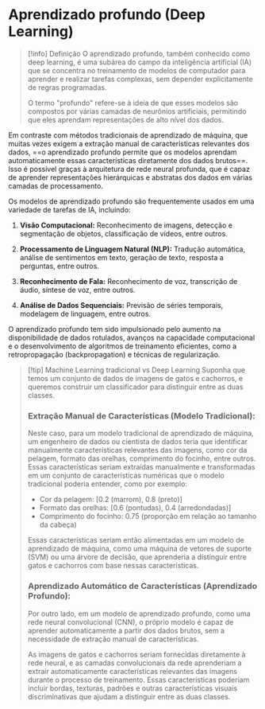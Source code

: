 # Aprendizado profundo (Deep Learning)

> [!info] Definição
> O aprendizado profundo, também conhecido como deep learning, é uma subárea do campo da inteligência artificial (IA) que se concentra no treinamento de modelos de computador para aprender e realizar tarefas complexas, sem depender explicitamente de regras programadas. 
> 
> O termo "profundo" refere-se à ideia de que esses modelos são compostos por várias camadas de neurônios artificiais, permitindo que eles aprendam representações de alto nível dos dados.

Em contraste com métodos tradicionais de aprendizado de máquina, que muitas vezes exigem a extração manual de características relevantes dos dados, ==o aprendizado profundo permite que os modelos aprendam automaticamente essas características diretamente dos dados brutos==. Isso é possível graças à arquitetura de rede neural profunda, que é capaz de aprender representações hierárquicas e abstratas dos dados em várias camadas de processamento.

Os modelos de aprendizado profundo são frequentemente usados em uma variedade de tarefas de IA, incluindo:

1. **Visão Computacional:** Reconhecimento de imagens, detecção e segmentação de objetos, classificação de vídeos, entre outros.
    
2. **Processamento de Linguagem Natural (NLP):** Tradução automática, análise de sentimentos em texto, geração de texto, resposta a perguntas, entre outros.
    
3. **Reconhecimento de Fala:** Reconhecimento de voz, transcrição de áudio, síntese de voz, entre outros.
    
4. **Análise de Dados Sequenciais:** Previsão de séries temporais, modelagem de linguagem, entre outros.
    

O aprendizado profundo tem sido impulsionado pelo aumento na disponibilidade de dados rotulados, avanços na capacidade computacional e o desenvolvimento de algoritmos de treinamento eficientes, como a retropropagação (backpropagation) e técnicas de regularização.

> [!tip] Machine Learning tradicional vs Deep Learning
> Suponha que temos um conjunto de dados de imagens de gatos e cachorros, e queremos construir um classificador para distinguir entre as duas classes.
> 
> ### Extração Manual de Características (Modelo Tradicional):
> 
> Neste caso, para um modelo tradicional de aprendizado de máquina, um engenheiro de dados ou cientista de dados teria que identificar manualmente características relevantes das imagens, como cor da pelagem, formato das orelhas, comprimento do focinho, entre outros. Essas características seriam extraídas manualmente e transformadas em um conjunto de características numéricas que o modelo tradicional poderia entender, como por exemplo:
> 
> - Cor da pelagem: [0.2 (marrom), 0.8 (preto)]
> - Formato das orelhas: [0.6 (pontudas), 0.4 (arredondadas)]
> - Comprimento do focinho: 0.75 (proporção em relação ao tamanho da cabeça)
>   
> Essas características seriam então alimentadas em um modelo de aprendizado de máquina, como uma máquina de vetores de suporte (SVM) ou uma árvore de decisão, que aprenderia a distinguir entre gatos e cachorros com base nessas características.
> 
> ### Aprendizado Automático de Características (Aprendizado Profundo):
> 
> Por outro lado, em um modelo de aprendizado profundo, como uma rede neural convolucional (CNN), o próprio modelo é capaz de aprender automaticamente a partir dos dados brutos, sem a necessidade de extração manual de características. 
> 
> As imagens de gatos e cachorros seriam fornecidas diretamente à rede neural, e as camadas convolucionais da rede aprenderiam a extrair automaticamente características relevantes das imagens durante o processo de treinamento. Essas características poderiam incluir bordas, texturas, padrões e outras características visuais discriminativas que ajudam a distinguir entre as duas classes.
